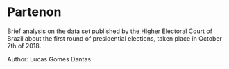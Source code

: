# Partenon

Brief analysis on the data set published by the Higher Electoral Court of Brazil about the first round of presidential elections, taken place in October 7th of 2018.

Author: Lucas Gomes Dantas
